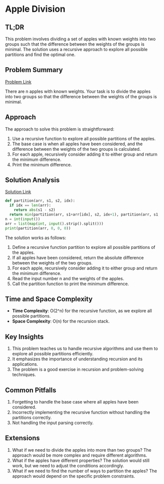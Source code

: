 # Apple Division

## TL;DR
This problem involves dividing a set of apples with known weights into two groups such that the difference between the weights of the groups is minimal. The solution uses a recursive approach to explore all possible partitions and find the optimal one.

## Problem Summary
[Problem Link](https://cses.fi/problemset/task/1623)

There are n apples with known weights. Your task is to divide the apples into two groups so that the difference between the weights of the groups is minimal.

## Approach
The approach to solve this problem is straightforward:

1. Use a recursive function to explore all possible partitions of the apples.
2. The base case is when all apples have been considered, and the difference between the weights of the two groups is calculated.
3. For each apple, recursively consider adding it to either group and return the minimum difference.
4. Print the minimum difference.

## Solution Analysis
[Solution Link](/solutions/01_Introductory_Problems/16_1623_Apple_Division.py)

```python
def partition(arr, s1, s2, idx):
  if idx == len(arr):
    return abs(s1 - s2)
  return min(partition(arr, s1+arr[idx], s2, idx+1), partition(arr, s1, s2+arr[idx], idx+1))
n = int(input())
arr = list(map(int, input().strip().split()))
print(partition(arr, 0, 0, 0))
```

The solution works as follows:
1. Define a recursive function partition to explore all possible partitions of the apples.
2. If all apples have been considered, return the absolute difference between the weights of the two groups.
3. For each apple, recursively consider adding it to either group and return the minimum difference.
4. Read the input number n and the weights of the apples.
5. Call the partition function to print the minimum difference.

## Time and Space Complexity
- **Time Complexity**: O(2^n) for the recursive function, as we explore all possible partitions.
- **Space Complexity**: O(n) for the recursion stack.

## Key Insights
1. This problem teaches us to handle recursive algorithms and use them to explore all possible partitions efficiently.
2. It emphasizes the importance of understanding recursion and its applications.
3. The problem is a good exercise in recursion and problem-solving techniques.

## Common Pitfalls
1. Forgetting to handle the base case where all apples have been considered.
2. Incorrectly implementing the recursive function without handling the partitions correctly.
3. Not handling the input parsing correctly.

## Extensions
1. What if we need to divide the apples into more than two groups? The approach would be more complex and require different algorithms.
2. What if the apples have different properties? The solution would still work, but we need to adjust the conditions accordingly.
3. What if we need to find the number of ways to partition the apples? The approach would depend on the specific problem constraints.